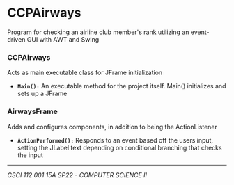 # CCPAirways

Program for checking an airline club member's rank utilizing an event-driven GUI with AWT and Swing

### CCPAirways
Acts as main executable class for JFrame initialization

- **`Main():`** An executable method for the project itself. Main() initializes and sets up a JFrame

### AirwaysFrame
Adds and configures components, in addition to being the ActionListener

- **`ActionPerformed():`** Responds to an event based off the users input, setting the JLabel text depending on conditional branching that checks the input

---

*CSCI 112 001 15A SP22 - COMPUTER SCIENCE II*
